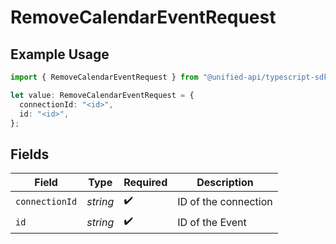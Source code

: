 # RemoveCalendarEventRequest

## Example Usage

```typescript
import { RemoveCalendarEventRequest } from "@unified-api/typescript-sdk/sdk/models/operations";

let value: RemoveCalendarEventRequest = {
  connectionId: "<id>",
  id: "<id>",
};
```

## Fields

| Field                | Type                 | Required             | Description          |
| -------------------- | -------------------- | -------------------- | -------------------- |
| `connectionId`       | *string*             | :heavy_check_mark:   | ID of the connection |
| `id`                 | *string*             | :heavy_check_mark:   | ID of the Event      |